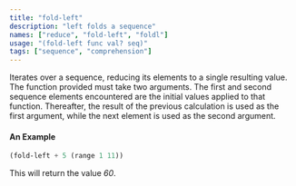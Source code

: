 ```yaml
---
title: "fold-left"
description: "left folds a sequence"
names: ["reduce", "fold-left", "foldl"]
usage: "(fold-left func val? seq)"
tags: ["sequence", "comprehension"]
---
```


Iterates over a sequence, reducing its elements to a single resulting value. The function provided must take two arguments. The first and second sequence elements encountered are the initial values applied to that function. Thereafter, the result of the previous calculation is used as the first argument, while the next element is used as the second argument.

#### An Example

```scheme
(fold-left + 5 (range 1 11))
```

This will return the value _60_.
